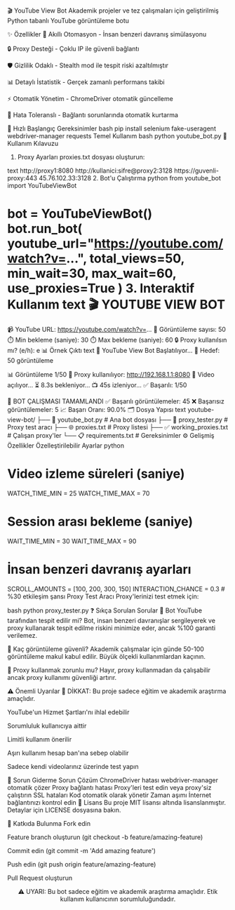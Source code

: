🎬 YouTube View Bot
Akademik projeler ve tez çalışmaları için geliştirilmiş Python tabanlı YouTube görüntüleme botu

[](https://img.shields.io/badge/Python-3.8%252B-blue)
[](https://img.shields.io/badge/Selenium-Automation-green)
[](https://img.shields.io/badge/License-MIT-yellow)

✨ Özellikler
🤖 Akıllı Otomasyon - İnsan benzeri davranış simülasyonu

🔒 Proxy Desteği - Çoklu IP ile güvenli bağlantı

🛡️ Gizlilik Odaklı - Stealth mod ile tespit riski azaltılmıştır

📊 Detaylı İstatistik - Gerçek zamanlı performans takibi

⚡ Otomatik Yönetim - ChromeDriver otomatik güncelleme

🔄 Hata Toleranslı - Bağlantı sorunlarında otomatik kurtarma

🚀 Hızlı Başlangıç
Gereksinimler
bash
pip install selenium fake-useragent webdriver-manager requests
Temel Kullanım
bash
python youtube_bot.py
📖 Kullanım Kılavuzu
1. Proxy Ayarları
proxies.txt dosyası oluşturun:

text
http://proxy1:8080
http://kullanici:sifre@proxy2:3128
https://guvenli-proxy:443
45.76.102.33:3128
2. Bot'u Çalıştırma
python
from youtube_bot import YouTubeViewBot

bot = YouTubeViewBot()
bot.run_bot(
    youtube_url="https://youtube.com/watch?v=...",
    total_views=50,
    min_wait=30,
    max_wait=60,
    use_proxies=True
)
3. Interaktif Kullanım
text
🎬 YOUTUBE VIEW BOT
========================================
📹 YouTube URL: https://youtube.com/watch?v=...
🎯 Görüntüleme sayısı: 50
⏱️ Min bekleme (saniye): 30
⏱️ Max bekleme (saniye): 60
🔒 Proxy kullanılsın mı? (e/h): e
📊 Örnek Çıktı
text
🚀 YouTube View Bot Başlatılıyor...
🎯 Hedef: 50 görüntüleme

📊 Görüntüleme 1/50
🔌 Proxy kullanılıyor: http://192.168.1.1:8080
🎥 Video açılıyor...
⏳ 8.3s bekleniyor...
📺 45s izleniyor...
✅ Başarılı: 1/50

🎉 BOT ÇALIŞMASI TAMAMLANDI
✅ Başarılı görüntülemeler: 45
❌ Başarısız görüntülemeler: 5
📈 Başarı Oranı: 90.0%
🗂️ Dosya Yapısı
text
youtube-view-bot/
├── 📄 youtube_bot.py          # Ana bot dosyası
├── 🔧 proxy_tester.py         # Proxy test aracı
├── 🌐 proxies.txt            # Proxy listesi
├── ✅ working_proxies.txt    # Çalışan proxy'ler
└── 📋 requirements.txt       # Gereksinimler
⚙️ Gelişmiş Özellikler
Özelleştirilebilir Ayarlar
python
# Video izleme süreleri (saniye)
WATCH_TIME_MIN = 25
WATCH_TIME_MAX = 70

# Session arası bekleme (saniye)
WAIT_TIME_MIN = 30
WAIT_TIME_MAX = 90

# İnsan benzeri davranış ayarları
SCROLL_AMOUNTS = [100, 200, 300, 150]
INTERACTION_CHANCE = 0.3  # %30 etkileşim şansı
Proxy Test Aracı
Proxy'lerinizi test etmek için:

bash
python proxy_tester.py
❓ Sıkça Sorulan Sorular
🤔 Bot YouTube tarafından tespit edilir mi?
Bot, insan benzeri davranışlar sergileyerek ve proxy kullanarak tespit edilme riskini minimize eder, ancak %100 garanti verilemez.

🎯 Kaç görüntüleme güvenli?
Akademik çalışmalar için günde 50-100 görüntüleme makul kabul edilir. Büyük ölçekli kullanımlardan kaçının.

🔧 Proxy kullanmak zorunlu mu?
Hayır, proxy kullanmadan da çalışabilir ancak proxy kullanımı güvenliği artırır.

⚠️ Önemli Uyarılar
📢 DİKKAT: Bu proje sadece eğitim ve akademik araştırma amaçlıdır.

YouTube'un Hizmet Şartları'nı ihlal edebilir

Sorumluluk kullanıcıya aittir

Limitli kullanım önerilir

Aşırı kullanım hesap ban'ına sebep olabilir

Sadece kendi videolarınız üzerinde test yapın

🐛 Sorun Giderme
Sorun	Çözüm
ChromeDriver hatası	webdriver-manager otomatik çözer
Proxy bağlantı hatası	Proxy'leri test edin veya proxy'siz çalıştırın
SSL hataları	Kod otomatik olarak yönetir
Zaman aşımı	İnternet bağlantınızı kontrol edin
📄 Lisans
Bu proje MIT lisansı altında lisanslanmıştır. Detaylar için LICENSE dosyasına bakın.

🤝 Katkıda Bulunma
Fork edin

Feature branch oluşturun (git checkout -b feature/amazing-feature)

Commit edin (git commit -m 'Add amazing feature')

Push edin (git push origin feature/amazing-feature)

Pull Request oluşturun

<div align="center">
⚠️ UYARI: Bu bot sadece eğitim ve akademik araştırma amaçlıdır. Etik kullanım kullanıcının sorumluluğundadır.

</div>
